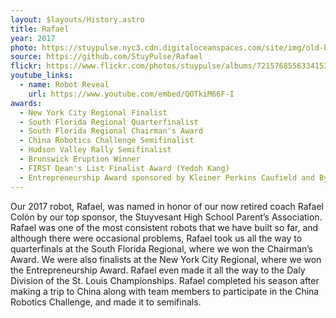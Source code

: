 ```yaml
---
layout: $layouts/History.astro
title: Rafael
year: 2017
photo: https://stuypulse.nyc3.cdn.digitaloceanspaces.com/site/img/old-bots/2017-Rafael.jpg
source: https://github.com/StuyPulse/Rafael
flickr: https://www.flickr.com/photos/stuypulse/albums/72157685563341536
youtube_links:
  - name: Robot Reveal
    url: https://www.youtube.com/embed/QOTkiM66F-I
awards:
  - New York City Regional Finalist
  - South Florida Regional Quarterfinalist
  - South Florida Regional Chairman's Award
  - China Robotics Challenge Semifinalist
  - Hudson Valley Rally Semifinalist
  - Brunswick Eruption Winner
  - FIRST Dean's List Finalist Award (Yedoh Kang)
  - Entrepreneurship Award sponsored by Kleiner Perkins Caufield and Byers
---
```


Our 2017 robot, Rafael, was named in honor of our now retired coach Rafael Colón by our top sponsor, the Stuyvesant High School Parent’s Association. Rafael was one of the most consistent robots that we have built so far, and although there were occasional problems, Rafael took us all the way to quarterfinals at the South Florida Regional, where we won the Chairman’s Award. We were also finalists at the New York City Regional, where we won the Entrepreneurship Award. Rafael even made it all the way to the Daly Division of the St. Louis Championships. Rafael completed his season after making a trip to China along with team members to participate in the China Robotics Challenge, and made it to semifinals.
